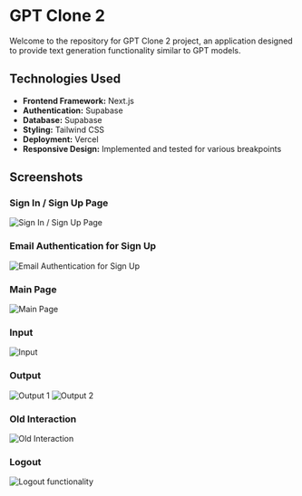 # GPT Clone 2

Welcome to the repository for GPT Clone 2 project, an application designed to provide text generation functionality similar to GPT models.

## Technologies Used

- **Frontend Framework:** Next.js
- **Authentication:** Supabase
- **Database:** Supabase
- **Styling:** Tailwind CSS
- **Deployment:** Vercel
- **Responsive Design:** Implemented and tested for various breakpoints

## Screenshots

### Sign In / Sign Up Page
![Sign In / Sign Up Page](https://github.com/meeku18/gptclone2/assets/97672118/394950c0-87f6-4a37-b15a-65175560a4e2)

### Email Authentication for Sign Up
![Email Authentication for Sign Up](https://github.com/meeku18/gptclone2/assets/97672118/c3b25334-0726-49c4-8631-ff26018acdab)

### Main Page
![Main Page](https://github.com/meeku18/gptclone2/assets/97672118/cd524ef2-b83b-48f1-89d4-c37a5dd80042)

### Input
![Input](https://github.com/meeku18/gptclone2/assets/97672118/ed055b5d-c21d-4a2b-ac13-f041ae5d85eb)

### Output
![Output 1](https://github.com/meeku18/gptclone2/assets/97672118/8d266c18-7d55-40c9-a1b2-dc370c01a53f)
![Output 2](https://github.com/meeku18/gptclone2/assets/97672118/61f4c5da-d387-4770-89df-93d9b34fdebf)

### Old Interaction
![Old Interaction](https://github.com/meeku18/gptclone2/assets/97672118/e0683c01-a1f9-4236-9727-ce6666c6b859)

### Logout
![Logout functionality](https://github.com/meeku18/gptclone2/assets/97672118/0d191eb9-1659-4f02-a92b-5ce42182412c)
